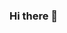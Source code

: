 ### Hi there 👋

<!--
**gudrhkdvps07/gudrhkdvps07** is a ✨ _special_ ✨ repository because its `README.md` (this file) appears on your GitHub profile.

Here are some ideas to get you started:

- 🔭 I’m studing at JungBu University
- 🌱 I am currently learning front-end web development.
- 📫 How to reach me: gudrhkdvps07@gmail.com
- 😄 Adjective: responsible, challenging
-->

